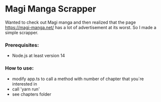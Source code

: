 # Magi Manga Scrapper
Wanted to check out Magi manga and then realized that the page https://magi-manga.net/ has a lot of advertisement at its worst.
So I made a simple scrapper.

### Prerequisites:
* Node.js at least version 14

### How to use:
* modify app.ts to call a method with number of chapter that you`re interested in
* call 'yarn run'
* see chapters folder
